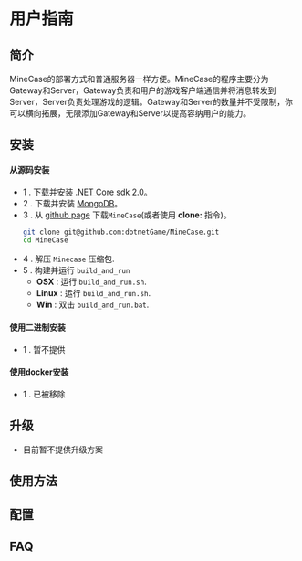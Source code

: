 # 用户指南

## 简介
MineCase的部署方式和普通服务器一样方便。MineCase的程序主要分为Gateway和Server，Gateway负责和用户的游戏客户端通信并将消息转发到Server，Server负责处理游戏的逻辑。Gateway和Server的数量并不受限制，你可以横向拓展，无限添加Gateway和Server以提高容纳用户的能力。

## 安装

#### 从源码安装
* 1 . 下载并安装 [.NET Core sdk 2.0](https://www.microsoft.com/net/download)。
* 2 . 下载并安装 [MongoDB](https://www.mongodb.com/download-center?jmp=nav#community)。
* 3 . 从 [github page](https://github.com/dotnetGame/MineCase/archive/master.zip) 下载`MineCase`(或者使用 **clone:** 指令)。
	```bash
	git clone git@github.com:dotnetGame/MineCase.git
	cd MineCase
	```
* 4 . 解压 `Minecase` 压缩包.
* 5 . 构建并运行 `build_and_run`
    * **OSX** : 运行 `build_and_run.sh`.
    * **Linux** : 运行 `build_and_run.sh`.
    * **Win** : 双击 `build_and_run.bat`.

#### 使用二进制安装
* 1 . 暂不提供


#### 使用docker安装
* 1 . 已被移除


## 升级

* 目前暂不提供升级方案

## 使用方法



## 配置



## FAQ